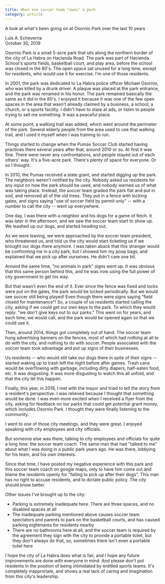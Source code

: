 ```yaml
---
title: When one soccer team "owns" a park
category: article
---
```


A look at what's been going on at Osornio Park over the last 10 years

Luis A. Echeverria<br/>
October 30, 2019

Osornio Park is a small 5-acre park that sits along the northern border of the city of La Habra on Hacienda Road. The park was part of Hacienda School's sports fields, basketball court, and play area, before the school was closed in the 80's. The open space sat unused for a long time, except for residents, who would use it for exercise. I'm one of those residents.

In 2001, the park was dedicated to La Habra police officer Michael Osornio, who was killed by a drunk driver. A plaque was placed at the park entrance, and the park was renamed in his honor. The park remained basically the same as it did in the 80's. I enjoyed it because it was one of the few open spaces in the area that wasn't already claimed by a business, a school, a church, or a sports facility. I didn't have to stare at ads, or listen to people trying to sell me something. It was a peaceful place.

At some point, a walking trail was added, which went around the perimeter of the park. Several elderly people from the area used to use that walking trail, and I used it myself when I was training to run.

Things started to change when the Pumas Soccer Club started having practices there several years after that, around 2010 or so. At first it was fine. There were never any confrontations, and people stayed out of each others' way. It's a five-acre park. There's plenty of space for everyone. Or so I thought.

In 2010, the Pumas received a state grant, and started digging up the park. The neighbors weren't notified by the city. Nobody asked us residents for any input on how the park should be used, and nobody warned us of what was taking place. Instead, the soccer team graded the park flat and put in sod, and removed all of the old trees. They put in a fence with locking gates, and signs saying "use of soccer field by permit only" -- with a number to call the city -- went up everywhere.

One day, I was there with a neighbor and his dogs for a game of fetch. It was later in the afternoon, and we saw the soccer team start to show up. We leashed up our dogs, and started heading out.

As we were leaving, we were approached by the soccer team president, who threatened us, and told us the city would start ticketing us if we brought our dogs there anymore. I was taken aback that this stranger would be confronting me in a city park, but I showed him my poop bags, and explained that we pick up after ourselves. He didn't care one bit.

Around the same time, "no animals in park" signs went up. It was obvious that this same person behind this, and he was now using the full power of city government to get his way.

But that wasn't even the end of it. Ever since the fence was fixed and locks were put on the gates, the park would be locked periodically. But we would see soccer still being played! Even though there were signs saying "field closed for maintenance"! So, a couple of us residents started calling the city, asking if we could get our own keys to the park. To which they would reply: "we don't give keys out to our parks." This went on for years, and each time, we would call, and the park would be opened again so that we could use it.

Then, around 2014, things got completely out of hand. The soccer team hung advertising banners on the fences, most of which had nothing at all to do with the city, and nothing to do with soccer. People associated with the soccer team took advantage and put up signs of their businesses.

Us residents -- who would still take our dogs there in spite of their signs -- started waking up to trash left the night before after games. Trash cans would be overflowing with garbage, including dirty diapers, half-eaten food, etc. It was disgusting. It was more disgusting to watch this all unfold, and that the city let this happen.

Finally, this year, in 2019, I met with the mayor and tried to tell the story from a resident's perspective. I was relieved because I thought that something would be done. I was even more excited when I received a flyer from the city, asking for feedback on our parks that could get potential grant money, which includes Osornio Park. I thought they were finally listening to the community.

I went to one of those city meetings, and they were great. I enjoyed speaking with city employees and city officials.

But someone else was there, talking to city employees and officials for quite a long time: the soccer team coach. The same man that had "talked to me" about what I was doing in a public park years ago. He was there, lobbying for his team, and his own interests.

Since that time, I have posted my negative experience with this park and this soccer team coach on google maps, only to have him come out and blame the residents openly for "failing to pick up after their dogs". This man has no right to accuse residents, and to dictate public policy. The city should know better. 

Other issues I've brought up to the city:

* Parking is extremely inadequate here. There are three spaces, and no disabled spaces at all
* The inadequate parking mentioned above causes soccer team spectators and parents to park on the basketball courts, and has caused parking nightmares for residents nearby
* There are no bathrooms here at all, and the soccer team is required by the agreement they sign with the city to provide a portable toilet, but they don't always do that, so, sometimes there isn't even a portable toilet here


I hope the city of La Habra does what is fair, and I hope any future improvements are done with everyone in mind. And please don't put residents in the position of being intimidated by entitled sports teams. It's completely inapproriate, and shows a real lack of caring and imagination from this city's leadership.





